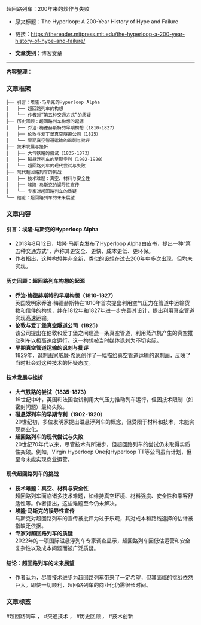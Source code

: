 超回路列车：200年来的炒作与失败  
- 原文标题：The Hyperloop: A 200-Year History of Hype and Failure  
- 链接：https://thereader.mitpress.mit.edu/the-hyperloop-a-200-year-history-of-hype-and-failure/  

- **文章类别**：博客文章  

---

**内容整理**：

### 文章框架
```
├── 引言：埃隆·马斯克的Hyperloop Alpha
│   ├── 超回路列车的构想
│   └── 作者对“第五种交通方式”的质疑
├── 历史回顾：超回路列车构想的起源
│   ├── 乔治·梅德赫斯特的早期构想（1810-1827）
│   ├── 伦敦与爱丁堡真空隧道公司（1825）
│   └── 早期真空管道运输的讽刺与批评
├── 技术发展与挫折
│   ├── 大气铁路的尝试（1835-1873）
│   ├── 磁悬浮列车的早期专利（1902-1920）
│   └── 超回路列车的现代尝试与失败
├── 现代超回路列车的挑战
│   ├── 技术难题：真空、材料与安全性
│   ├── 埃隆·马斯克的误导性宣传
│   └── 专家对超回路列车的质疑
└── 结论：超回路列车的未来展望
```

### 文章内容

#### 引言：埃隆·马斯克的Hyperloop Alpha
- 2013年8月12日，埃隆·马斯克发布了Hyperloop Alpha白皮书，提出一种“第五种交通方式”，声称其更安全、更快、成本更低、更环保。
- 作者指出，这种构想并非全新，类似的设想在过去200年中多次出现，但均未实现。

#### 历史回顾：超回路列车构想的起源
- **乔治·梅德赫斯特的早期构想（1810-1827）**  
  英国发明家乔治·梅德赫斯特在1810年首次提出利用空气压力在管道中运输货物和信件的构想，并在1812年和1827年进一步完善其设计，提出利用真空管道实现高速运输。
- **伦敦与爱丁堡真空隧道公司（1825）**  
  该公司提出在伦敦和爱丁堡之间建造一条真空管道，利用蒸汽机产生的真空推动列车以极高速度运行。这一构想被当时媒体讽刺为不切实际。
- **早期真空管道运输的讽刺与批评**  
  1829年，讽刺画家威廉·希思创作了一幅描绘真空管道运输的讽刺画，反映了当时社会对这种技术的怀疑态度。

#### 技术发展与挫折
- **大气铁路的尝试（1835-1873）**  
  19世纪中叶，英国和法国尝试利用大气压力推动列车运行，但因技术限制（如密封问题）最终失败。
- **磁悬浮列车的早期专利（1902-1920）**  
  20世纪初，多位发明家提出磁悬浮列车的概念，但受限于材料和技术，未能实现商业化。
- **超回路列车的现代尝试与失败**  
  20世纪70年代以来，尽管技术有所进步，但超回路列车的尝试仍未取得实质性突破。例如，Virgin Hyperloop One和Hyperloop TT等公司虽有计划，但至今未能实现商业运营。

#### 现代超回路列车的挑战
- **技术难题：真空、材料与安全性**  
  超回路列车面临诸多技术难题，如维持真空环境、材料强度、安全性和乘客舒适性等。作者指出，这些难题至今仍未解决。
- **埃隆·马斯克的误导性宣传**  
  马斯克对超回路列车的宣传被批评为过于乐观，其对成本和路线选择的估计被指缺乏依据。
- **专家对超回路列车的质疑**  
  2022年的一项国际磁悬浮列车专家调查显示，超回路列车因低估运营和安全复杂性以及成本问题而被广泛质疑。

#### 结论：超回路列车的未来展望
- 作者认为，尽管技术进步为超回路列车带来了一定希望，但其面临的挑战依然巨大。即使一切顺利，超回路列车的商业化仍需很长时间。

### 文章标签
#超回路列车 ， #交通技术 ， #历史回顾 ， #技术创新

